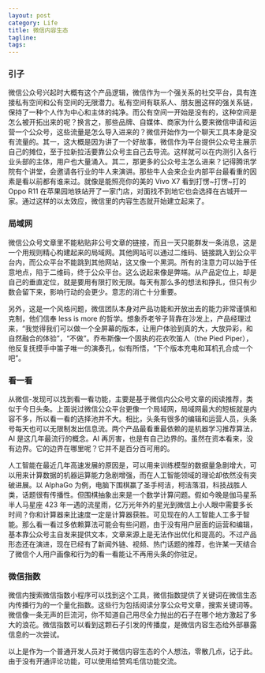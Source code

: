 ```yaml
---
layout: post
category: Life
title: 微信内容生态
tagline:
tags: 
---
```


### 引子
微信公众号兴起时大概有这个产品逻辑，微信作为一个强关系的社交平台，具有连接私有空间和公有空间的无限潜力。私有空间有联系人、朋友圈这样的强关系链，保持了一种个人作为中心和主体的纯净。而公有空间一开始是没有的，这种空间是怎么被开拓出来的呢？换言之，那些品牌、自媒体、商家为什么要来微信申请和运营一个公众号，这些流量是怎么导入进来的？微信开始作为一个聊天工具本身是没有流量的。其一，这大概是因为讲了一个好故事，微信作为平台提供公众号主展示自己的摊位，至于拉新拉活要靠公众号主自己去导流。这样就可以在内测引入各行业头部的主体，用户也大量涌入。其二，那更多的公众号主怎么进来？记得腾讯学院有个讲堂，会邀请各行业的牛人来演讲。那些牛人会来企业内部平台最看重的因素是看以前都有谁来过。就像是能照亮你的美的 Vivo X7 看到打愣~打愣~打的 Oppo R11 在苹果园地铁站开了一家门店，对面找不到地它也会选择在古城开一家。通过这样的以太效应，微信里的内容生态就开始建立起来了。

### 局域网
微信公众号文章里不能粘贴非公号文章的链接，而且一天只能群发一条消息，这是一个用规则精心构建起来的局域网。其他网站可以通过二维码、链接跳入到公众平台内，而公众平台不能跳到其他网站，这又像一个黑洞。所有的注意力可以始于任意地点，陷于二维码，终于公众平台。这么说起来像是弊端。从产品定位上，却是自己的垂直定位，就是要用有限打败无限。每天有那么多的想法和挣扎，但只有少数会留下来，影响行动的会更少。意志的消亡十分重要。

另外，这是一个风格问题，微信团队本身对产品功能和开放出去的能力非常谨慎和克制，他们信奉 less is more 的哲学。想象乔老爷子背靠在沙发上，产品经理过来，“我觉得我们可以做一个全屏幕的版本，让用户体验到真的大，大放异彩，和自然融合的体验”，“不做”。乔布斯像一个固执的花衣吹笛人（the Pied Piper），他反复抚摸手中笛子唯一的演奏孔，似有所悟，“下个版本充电和耳机孔合成一个吧”。

### 看一看
从微信-发现可以找到看一看功能，主要是基于微信内公众号文章的阅读推荐，类似于今日头条。上面说过微信公众平台更像一个局域网，局域网最大的短板就是内容不多，所以看一看的选择池并不大。相比，头条有很多的编辑和运营人员，头条号每天也可以无限制发出信息流。两个产品最看重最依赖的是机器学习推荐算法，AI 是这几年最流行的概念。AI 再厉害，也是有自己边界的。虽然在资本看来，没有边界。它的边界在哪里呢？它并不是百分百可用的。

人工智能在最近几年高速发展的原因是，可以用来训练模型的数据量急剧增大，可以用来计算数据的机器运算能力急剧增强，而在人工智能领域的理论却依然没有突破进展。以 AlphaGo 为例，电脑下围棋赢了圣手柯洁，柯洁落泪，科技战胜人类，话题很有传播性。但围棋抽象出来是一个数学计算问题。假如今晚是伽马星系半人马星座 423 年一遇的流星雨，亿万光年外的星光到微信上小人眼中需要多长时间？你和计算器来比速度一定是计算器获胜。可见现在的人工智能人工多于智能。那么看一看过多依赖算法可能会有些问题，由于没有用户层面的运营和编辑，基本靠公众号主自发来提供文本，文章来源上是无法作出优化和提高的。不过产品形态还在演进，现在已经有了新闻外链、视频、热门话题的推荐，也许某一天结合了微信个人用户画像和行为的看一看能让不再用头条的你驻足。

### 微信指数
微信内搜索微信指数小程序可以找到这个工具，微信指数提供了关键词在微信生态内传播行为的一个量化指数。这些行为包括阅读分享公众号文章，搜索关键词等。微信像一条无声的巨流河，你不知道自己用尽全力抛出的石子在哪个地方激起了多大的浪花。微信指数可以看到这颗石子引发的传播度，是微信内容生态给外部暴露信息的一次尝试。

以上是作为一个普通开发人员对于微信内容生态的个人想法，零散几点，记于此。由于没有开通评论功能，可以使用给赞鸡毛信功能交流。